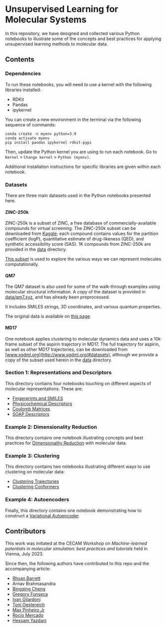 # Unsupervised Learning for Molecular Systems
In this repository, we have designed and collected various Python notebooks to illustrate some of the concepts and best practices for applying unsupervised learning methods to molecular data.

## Contents

### Dependencies
To run these notebooks, you will need to use a kernel with the following libraries installed:
* RDKit
* Pandas
* ipykernel

You can create a new environment in the terminal via the following sequence of commands:
```
conda create -n myenv python=3.9
conda activate myenv
pip install pandas ipykernel rdkit-pypi
```

Then, update the Python kernel you are using to run each notebook. Go to `Kernel` > `Change kernel` > `Python (myenv)`.

Additional installation instructions for specific libraries are given within each notebook.

### Datasets
There are three main datasets used in the Python notebooks presented here.

#### ZINC-250k
ZINC-250k is a subset of ZINC, a free database of commercially-available compounds for virtual screening. The ZINC-250k subset can be downloaded from [Kaggle](https://www.kaggle.com/datasets/basu369victor/zinc250k); each compound contains values for the partition coefficient (logP), quantitative estimate of drug-likeness (QED), and synthetic accessibility score (SAS). 1K compounds from ZINC-250k are provided in the [data](./data/) directory.

[This subset](./data/zinc-250k-sample.csv) is used to explore the various ways we can represent molecules computationally.

#### QM7
The QM7 dataset is also used for some of the walk-through examples using molecular structural information. A copy of the dataset is provided in [data/qm7.xyz](./data/qm7.xyz), and has already been preprocessed.

It includes SMILES strings, 3D coordinates, and various quantum properties.

The original data is available on [this page](http://quantum-machine.org/datasets/).

#### MD17
One notebook applies clustering to molecular dynamics data and uses a 10k frame subset of the aspirin trajectory in MD17. The full trajectory for aspirin, as well as other MD17 trajectories, can be downloaded from [www.sgdml.org](http://www.sgdml.org/#datasets), although we provide a copy of the subset used herein in the [data](./data/) directory.

### Section 1: Representations and Descriptors
This directory contains four notebooks touching on different aspects of molecular representations. These are:
* [Fingerprints and SMILES](1-Representations-and-Descriptors/Fingerprints-and-SMILES.ipynb)
* [Physicochemical Descriptors](1-Representations-and-Descriptors/Physicochemical-Descriptors.ipynb)
* [Coulomb Matrices](1-Representations-and-Descriptors/Coulomb-Matrices.ipynb)
* [SOAP Descriptors](1-Representations-and-Descriptors/SOAP-Descriptors.ipynb)

### Example 2: Dimensionality Reduction
This directory contains one notebook illustrating concepts and best practices for [Dimensionality Reduction](2-Dimensionality-Reduction/Dimensionality-Reduction.ipynb) with molecular data.

### Example 3: Clustering
This directory contains two notebooks illustrating different ways to use clustering on molecular data:
* [Clustering Trajectories](3-Clustering/Clustering-Trajectories.ipynb)
* [Clustering Conformers](3-Clustering/Clustering-Conformers.ipynb)

### Example 4: Autoencoders
Finally, this directory contains one notebook demonstrating how to construct a [Variational Autoencoder](4-Generative-Modeling/Variational-Autoencoder.ipynb).

## Contributors
This work was initiated at the CECAM Workshop on *Machine-learned potentials in molecular simulation: best practices and tutorials* held in Vienna, July 2023.

Since then, the following authors have contributed to this repo and the accompanying article:

* [Rhyan Barrett](https://github.com/rhyan10)
* Arnav Brahmasandra
* [Bingqing Cheng](https://github.com/BingqingCheng)
* [Gregory Fonseca](https://github.com/fonsecag)
* [Ivan Gilardoni](https://github.com/IvanGilardoni)
* [Toni Oestereich](https://github.com/ToOest)
* [Max Pinheiro Jr](https://github.com/maxjr82)
* [Rocío Mercado](https://github.com/rociomer)
* [Hessam Yazdani](https://github.com/YazdaniSIGMaLab)

